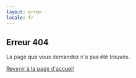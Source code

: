 ```yaml
---
layout: error
locale: fr
---
```

## Erreur 404

La page que vous demandez n'a pas été trouvée.

<a href="/fr" class="btn btn-inverse btn-large">
   Revenir à la page d'accueil
</a>
